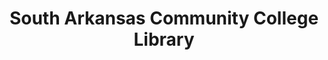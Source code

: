 ---
layout: repo
title: "South Arkansas Community College Library"
id: 1217
permalink: repos/1217/
---
